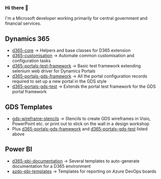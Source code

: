 ### Hi there 👋

I'm a Microsoft developer working primarily for central government and financial services.

## Dynamics 365

- [d365-core](https://github.com/Cloud-Awesome/d365-core) -> Helpers and base classes for D365 extension
- [d365-customisation](https://github.com/Cloud-Awesome/d365-customisation) -> Automate common customisation and configuration tasks
- [d365-portals-test-framework](https://github.com/Cloud-Awesome/d365-portals-test-framework) -> Basic test framework extending selenium web driver for Dynamics Portals
- [d365-portals-gds-framework](https://github.com/Cloud-Awesome/d365-portals-gds) -> All the portal configuration records required to set up a new portal in the GDS style
- [d365-portals-gds-test](https://github.com/Cloud-Awesome/d365-portals-gds-test) -> Extends the portal test framework for the GDS portal framework

## GDS Templates

- [gds-wireframe-stencils](https://github.com/Cloud-Awesome/gds-wireframe-stencils) -> Stencils to create GDS wireframes in Visio, PowerPoint etc. or print out to stick on the wall in a design workshop
- Plus [d365-portals-gds-framework](https://github.com/Cloud-Awesome/d365-portals-gds-framework) and [d365-portals-gds-test](https://github.com/Cloud-Awesome/d365-portals-gds-test) listed above

## Power BI

- [d365-pbi-documentation](https://github.com/Cloud-Awesome/d365-pbi-documentation) -> Several templates to auto-generate documentation for a D365 environment 
- [azdo-pbi-templates]() -> Templates for reporting on Azure DevOps boards


<!--

I'm Arthur Nicholson-Gumuła and I'm technical architect and developer in the Microsoft cloud space.

Here are some ideas to get you started:

- 🔭 I’m currently working on ...

-->
